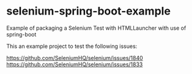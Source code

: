 # selenium-spring-boot-example
Example of packaging a Selenium Test with HTMLLauncher with use of spring-boot

This an example project to test the following issues:

https://github.com/SeleniumHQ/selenium/issues/1840
https://github.com/SeleniumHQ/selenium/issues/1833
